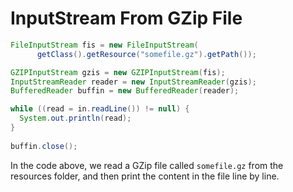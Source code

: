 # InputStream From GZip File

  ```java
FileInputStream fis = new FileInputStream(
        getClass().getResource("somefile.gz").getPath());

GZIPInputStream gzis = new GZIPInputStream(fis);
InputStreamReader reader = new InputStreamReader(gzis);
BufferedReader buffin = new BufferedReader(reader);

while ((read = in.readLine()) != null) {
    System.out.println(read);
}
		
buffin.close();
  ```

In the code above, we read a GZip file called `somefile.gz` from the resources folder, and then print the content in the file line by line.
